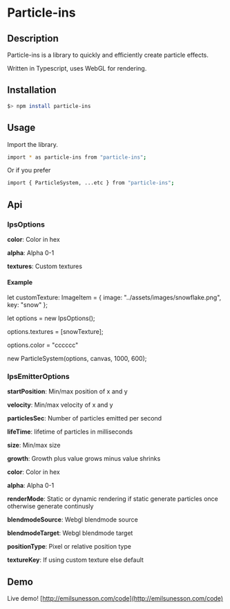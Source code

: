 # Particle-ins

## Description
Particle-ins is a library to quickly and efficiently create particle effects.

Written in Typescript, uses WebGL for rendering.

## Installation

```sh
$> npm install particle-ins
```

## Usage

Import the library.

```sh
import * as particle-ins from "particle-ins";
```

Or if you prefer

```sh
import { ParticleSystem, ...etc } from "particle-ins";
```

## Api

### IpsOptions 

**color**: Color in hex

**alpha**: Alpha 0-1

**textures**: Custom textures

#### Example

let customTexture: ImageItem = {
    image: "../assets/images/snowflake.png",
    key: "snow"
};

let options = new IpsOptions();

options.textures = [snowTexture];

options.color = "cccccc"
    
new ParticleSystem(options, canvas, 1000, 600);

### IpsEmitterOptions

**startPosition**: Min/max position of x and y

**velocity**: Min/max velocity of x and y

**particlesSec**: Number of particles emitted per second

**lifeTime**: lifetime of particles in milliseconds

**size**: Min/max size

**growth**: Growth plus value grows minus value shrinks

**color**: Color in hex

**alpha**: Alpha 0-1

**renderMode**: Static or dynamic rendering if static generate particles once otherwise generate continusly

**blendmodeSource**: Webgl blendmode source

**blendmodeTarget**: Webgl blendmode target

**positionType**: Pixel or relative position type

**textureKey**: If using custom texture else default

## Demo

Live demo!
[http://emilsunesson.com/code](http://emilsunesson.com/code)
